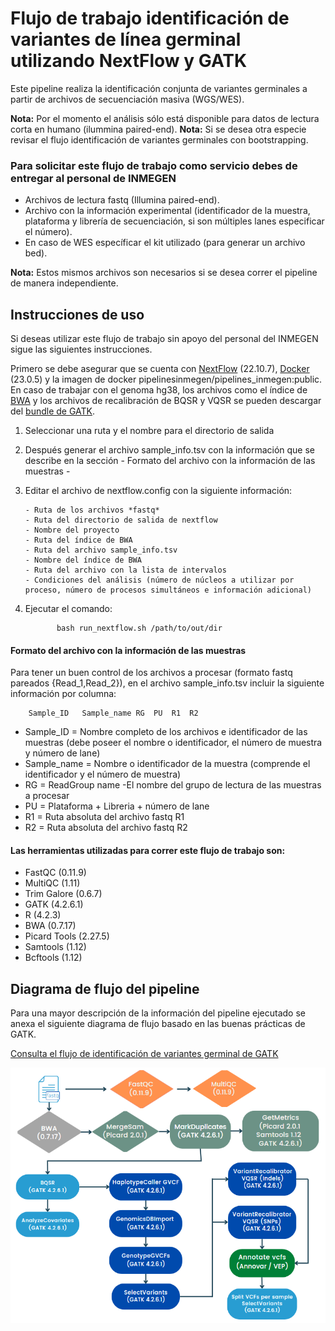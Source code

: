 # Flujo de trabajo identificación de variantes de línea germinal utilizando NextFlow y GATK

Este pipeline realiza la identificación conjunta de variantes germinales a partir de archivos de secuenciación masiva (WGS/WES).

**Nota:** Por el momento el análisis sólo está disponible para datos de lectura corta en humano (ilummina paired-end).
**Nota:** Si se desea otra especie revisar el flujo identificación de variantes germinales con bootstrapping.

### Para solicitar este flujo de trabajo como servicio debes de entregar al personal de INMEGEN 

- Archivos de lectura fastq (Illumina paired-end).
- Archivo con la información experimental (identificador de la muestra, plataforma y librería de secuenciación, si son múltiples lanes especificar el número).
- En caso de WES específicar el kit utilizado (para generar un archivo bed).

**Nota:** Estos mismos archivos son necesarios si se desea correr el pipeline de manera independiente.

## Instrucciones de uso 

Si deseas utilizar este flujo de trabajo sin apoyo del personal del INMEGEN sigue las siguientes instrucciones.

Primero se debe asegurar que se cuenta con [NextFlow](https://www.nextflow.io/docs/latest/index.html) (22.10.7), [Docker](https://docs.docker.com/) (23.0.5) y la imagen de docker pipelinesinmegen/pipelines_inmegen:public. 
En caso de trabajar con el genoma hg38, los archivos como el índice de [BWA](http://bio-bwa.sourceforge.net/) y los archivos de recalibración de BQSR y VQSR se pueden descargar del [bundle de GATK](https://console.cloud.google.com/storage/browser/genomics-public-data/resources/broad/hg38/v0;tab=objects?prefix=&forceOnObjectsSortingFiltering=false). 

 1. Seleccionar una ruta y el nombre para el directorio de salida
 2. Después generar el archivo sample_info.tsv con la información que se describe en la sección - Formato del archivo con la información de las muestras -
 3. Editar el archivo de nextflow.config con la siguiente información:

        - Ruta de los archivos *fastq*
        - Ruta del directorio de salida de nextflow
        - Nombre del proyecto 
        - Ruta del índice de BWA
        - Ruta del archivo sample_info.tsv
        - Nombre del índice de BWA
        - Ruta del archivo con la lista de intervalos
        - Condiciones del análisis (número de núcleos a utilizar por proceso, número de procesos simultáneos e información adicional)

  4. Ejecutar el comando: 

                bash run_nextflow.sh /path/to/out/dir

#### Formato del archivo con la información de las muestras

Para tener un buen control de los archivos a procesar (formato fastq pareados {Read_1,Read_2}), en el archivo sample_info.tsv incluir la siguiente información por columna:
 
		Sample_ID	Sample_name	RG	PU	R1	R2

 - Sample_ID   = Nombre completo de los archivos e identificador de las muestras (debe poseer el nombre o identificador, el número de muestra y número de lane)
 - Sample_name = Nombre o identificador de la muestra (comprende el identificador y el número de muestra)
 - RG          = ReadGroup name -El nombre del grupo de lectura de las muestras a procesar
 - PU          = Plataforma + Libreria + número de lane
 - R1          = Ruta absoluta del archivo fastq R1
 - R2          = Ruta absoluta del archivo fastq R2

#### Las herramientas utilizadas para correr este flujo de trabajo son:

 - FastQC (0.11.9)
 - MultiQC (1.11)
 - Trim Galore (0.6.7)
 - GATK (4.2.6.1)
 - R (4.2.3)
 - BWA (0.7.17)
 - Picard Tools (2.27.5)
 - Samtools (1.12)
 - Bcftools (1.12)

## Diagrama de flujo del pipeline 

Para una mayor descripción de la información del pipeline ejecutado se anexa el siguiente diagrama de flujo basado en las buenas prácticas de GATK.

[Consulta el flujo de identificación de variantes germinal de GATK](https://gatk.broadinstitute.org/hc/en-us/articles/360035535932-Germline-short-variant-discovery-SNPs-Indels-)

![Flujo identificación de variantes germinal](../flowcharts/flujo_VCG.PNG)
